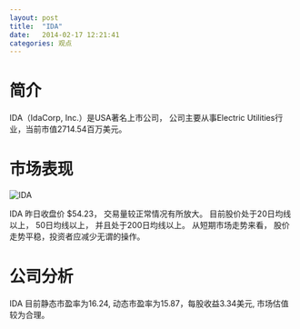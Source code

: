```yaml
---
layout: post
title:  "IDA"
date:   2014-02-17 12:21:41
categories: 观点
---
```


# 简介
IDA（IdaCorp, Inc.）是USA著名上市公司，
公司主要从事Electric Utilities行业，当前市值2714.54百万美元。

# 市场表现

![IDA](http://finviz.com/chart.ashx?t=IDA&ty=c&ta=1&p=d&s=l)

IDA 昨日收盘价 $54.23，
交易量较正常情况有所放大。
目前股价处于20日均线以上，
50日均线以上，
并且处于200日均线以上。
从短期市场走势来看，
股价走势平稳，投资者应减少无谓的操作。

# 公司分析
IDA 目前静态市盈率为16.24, 动态市盈率为15.87，每股收益3.34美元,
市场估值较为合理。
